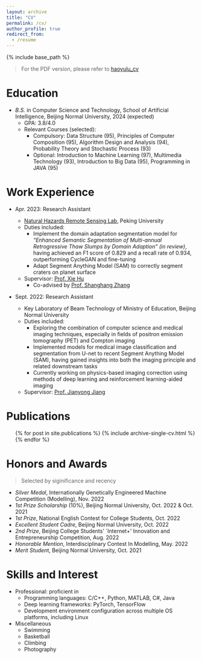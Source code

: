 ```yaml
---
layout: archive
title: "CV"
permalink: /cv/
author_profile: true
redirect_from:
  - /resume
---
```


{% include base_path %}

> For the PDF version, please refer to [haoyulu_cv](/files/haoyulu_cv.pdf)

Education
======
* *B.S.* in Computer Science and Technology, School of Artificial Intelligence, Beijing Normal University, 2024 (expected)
  * GPA: 3.8/4.0
  * Relevant Courses (selected): 
    * Compulsory: Data Structure (95), Principles of Computer Composition (95), Algorithm Design and Analysis (94), Probability Theory and Stochastic Process (93)
    * Optional: Introduction to Machine Learning (97), Multimedia Technology (93), Introduction to Big Data (95), Programming in JAVA (95)

Work Experience
======
* Apr. 2023: Research Assistant
  * [Natural Hazards Remote Sensing Lab](https://gsprs-pku.github.io/), Peking University
  * Duties included:
    * Implement the domain adaptation segmentation model for *"Enhanced Semantic Segmentation of Multi-annual Retrogressive Thaw Slumps by Domain Adaption" (in review)*, having achieved an F1 score of 0.829 and a recall rate of 0.934, outperforming CycleGAN and fine-tuning
    * Adapt Segment Anything Model (SAM) to correctly segment craters on planet surface
  * Supervisor: [Prof. Xie Hu](https://sites.google.com/site/xiehusar/)
    * Co-advised by [Prof. Shanghang Zhang](https://www.shanghangzhang.com/)

* Sept. 2022: Research Assistant
  * Key Laboratory of Beam Technology of Ministry of Education, Beijing Normal University
  * Duties included:
    * Exploring the combination of computer science and medical imaging techniques, especially in fields of positron emission tomography (PET) and Compton imaging
    * Implemented models for medical image classification and segmentation from U-net to recent Segment Anything Model (SAM), having gained insights into both the imaging principle and related downstream tasks
    * Currently working on physics-based imaging correction using methods of deep learning and reinforcement learning-aided imaging
  * Supervisor: [Prof. Jianyong Jiang](https://scholar.google.com/citations?user=qput_McAAAAJ&hl=en&oi=ao)

Publications
======
  <ul>{% for post in site.publications %}
    {% include archive-single-cv.html %}
  {% endfor %}</ul>

Honors and Awards
======
> Selected by siginificance and recency

* *Silver Medal*, Internationally Genetically Engineered Machine Competition (Modelling), Nov. 2022
* *1st Prize Scholarship* (10%), Beijing Normal University, Oct. 2022 & Oct. 2021
* *1st Prize*, National English Contest for College Students, Oct. 2022
* *Excellent Student Cadre*, Beijing Normal University, Oct. 2022
* *2nd Prize*, Beijing College Students' `Internet+' Innovation and Entrepreneurship Competition, Aug. 2022
* *Honorable Mention*, Interdisciplinary Contest In Modelling, May. 2022
* *Merit Studen*t, Beijing Normal University, Oct. 2021

Skills and Interest
======
* Professional: proficient in
  * Programming languages: C/C++, Python, MATLAB, C#, Java
  * Deep learning frameworks: PyTorch, TensorFlow
  * Development environment configuration across multiple OS platforms, including Linux
* Miscellaneous
  * Swimming
  * Basketball
  * Climbing
  * Photography
  
<!-- Talks
======
  <ul>{% for post in site.talks %}
    {% include archive-single-talk-cv.html %}
  {% endfor %}</ul> -->
  
<!-- Teaching
======
  <ul>{% for post in site.teaching %}
    {% include archive-single-cv.html %}
  {% endfor %}</ul> -->
  
<!-- Service and leadership
======
* Currently signed in to 43 different slack teams -->
